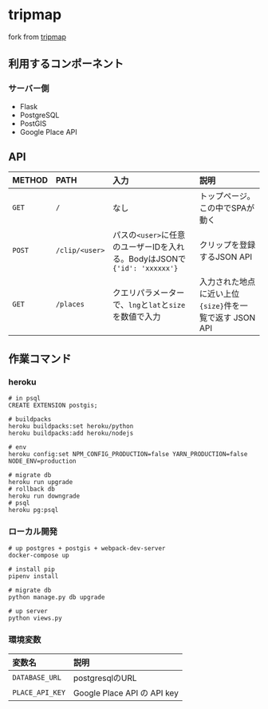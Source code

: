 # tripmap

fork from [tripmap](https://github.com/kawasin73/tripmapp)

## 利用するコンポーネント

### サーバー側

- Flask
- PostgreSQL
- PostGIS
- Google Place API

## API

|METHOD|PATH|入力|説明|
|:--|:--|:--|:--|
|`GET`|`/`|なし|トップページ。この中でSPAが動く|
|`POST`|`/clip/<user>`|パスの`<user>`に任意のユーザーIDを入れる。BodyはJSONで ` {'id': 'xxxxxx'}`|クリップを登録するJSON API|
|`GET`|`/places`|クエリパラメーターで、`lng`と`lat`と`size`を数値で入力|入力された地点に近い上位`{size}`件を一覧で返す JSON API|

## 作業コマンド

### heroku

```
# in psql
CREATE EXTENSION postgis;
```

```
# buildpacks
heroku buildpacks:set heroku/python
heroku buildpacks:add heroku/nodejs

# env
heroku config:set NPM_CONFIG_PRODUCTION=false YARN_PRODUCTION=false NODE_ENV=production

# migrate db
heroku run upgrade
# rollback db
heroku run downgrade
# psql
heroku pg:psql
```

### ローカル開発

```
# up postgres + postgis + webpack-dev-server
docker-compose up

# install pip
pipenv install

# migrate db
python manage.py db upgrade

# up server
python views.py
```

### 環境変数

|変数名|説明|
|:--|:--|
|`DATABASE_URL`|postgresqlのURL|
|`PLACE_API_KEY`|Google Place API の API key|

